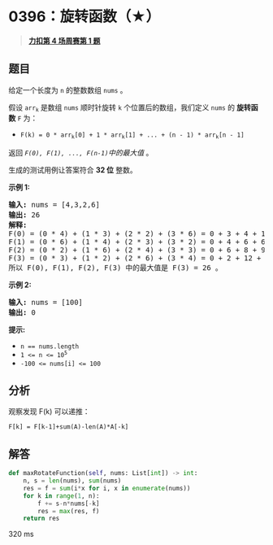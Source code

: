 # 0396：旋转函数（★）


> <u>**[力扣第 4 场周赛第 1 题](https://leetcode.cn/problems/rotate-function/)**</u>

## 题目

<p>给定一个长度为 <code>n</code> 的整数数组 <code>nums</code> 。</p>

<p>假设 <code>arr<sub>k</sub></code> 是数组 <code>nums</code> 顺时针旋转 <code>k</code> 个位置后的数组，我们定义 <code>nums</code> 的 <strong>旋转函数</strong>  <code>F</code> 为：</p>

<ul>
<li><code>F(k) = 0 * arr<sub>k</sub>[0] + 1 * arr<sub>k</sub>[1] + ... + (n - 1) * arr<sub>k</sub>[n - 1]</code></li>
</ul>

<p>返回 <em><code>F(0), F(1), ..., F(n-1)</code>中的最大值 </em>。</p>

<p>生成的测试用例让答案符合 <strong>32 位</strong> 整数。</p>



<p><strong>示例 1:</strong></p>

<pre>
<strong>输入:</strong> nums = [4,3,2,6]
<strong>输出:</strong> 26
<strong>解释:</strong>
F(0) = (0 * 4) + (1 * 3) + (2 * 2) + (3 * 6) = 0 + 3 + 4 + 18 = 25
F(1) = (0 * 6) + (1 * 4) + (2 * 3) + (3 * 2) = 0 + 4 + 6 + 6 = 16
F(2) = (0 * 2) + (1 * 6) + (2 * 4) + (3 * 3) = 0 + 6 + 8 + 9 = 23
F(3) = (0 * 3) + (1 * 2) + (2 * 6) + (3 * 4) = 0 + 2 + 12 + 12 = 26
所以 F(0), F(1), F(2), F(3) 中的最大值是 F(3) = 26 。
</pre>

<p><strong>示例 2:</strong></p>

<pre>
<strong>输入:</strong> nums = [100]
<strong>输出:</strong> 0
</pre>



<p><strong>提示:</strong></p>

<ul>
<li><code>n == nums.length</code></li>
<li><code>1 &lt;= n &lt;= 10<sup>5</sup></code></li>
<li><code>-100 &lt;= nums[i] &lt;= 100</code></li>
</ul>


## 分析

观察发现 F(k) 可以递推：

    F[k] = F[k-1]+sum(A)-len(A)*A[-k]

## 解答

```python
def maxRotateFunction(self, nums: List[int]) -> int:
    n, s = len(nums), sum(nums)
    res = f = sum(i*x for i, x in enumerate(nums))
    for k in range(1, n):
        f += s-n*nums[-k]
        res = max(res, f)
    return res
```
320 ms


